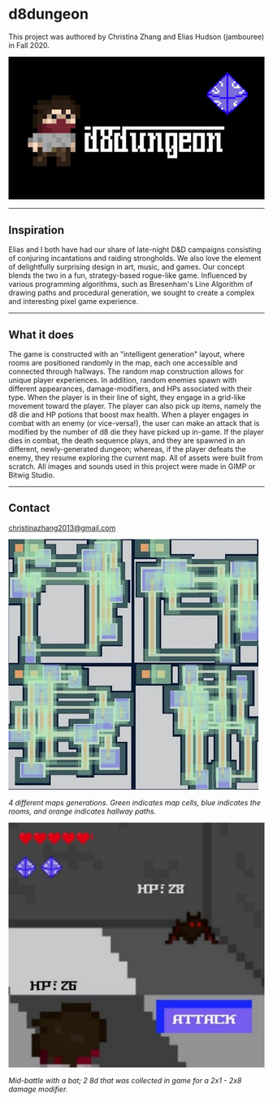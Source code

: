 # d8dungeon

This project was authored by Christina Zhang and Elias Hudson (jambouree) in Fall 2020.

![alt text](README-images/d80.JPG)

- - - -
## Inspiration

Elias and I both have had our share of late-night D&D campaigns consisting of conjuring incantations and raiding strongholds. We also love the element of delightfully surprising design in art, music, and games. Our concept blends the two in a fun, strategy-based rogue-like game. Influenced by various programming algorithms, such as Bresenham's Line Algorithm of drawing paths and procedural generation, we sought to create a complex and interesting pixel game experience.

- - - -
## What it does

The game is constructed with an "intelligent generation" layout, where rooms are positioned randomly in the map, each one accessible and connected through hallways. The random map construction allows for unique player experiences. In addition, random enemies spawn with different appearances, damage-modifiers, and HPs associated with their type. When the player is in their line of sight, they engage in a grid-like movement toward the player. The player can also pick up items, namely the d8 die and HP potions that boost max health. When a player engages in combat with an enemy (or vice-versa!), the user can make an attack that is modified by the number of d8 die they have picked up in-game. If the player dies in combat, the death sequence plays, and they are spawned in an different, newly-generated dungeon; whereas, if the player defeats the enemy, they resume exploring the current map. All of assets were built from scratch. All images and sounds used in this project were made in GIMP or Bitwig Studio.

- - - -
## Contact
christinazhang2013@gmail.com

![alt text](README-images/d81.JPG)

*4 different maps generations. Green indicates map cells, blue indicates the rooms, and orange indicates hallway paths.*

![alt text](README-images/d82.JPG)

*Mid-battle with a bat; 2 8d that was collected in game for a 2x1 - 2x8 damage modifier.*
